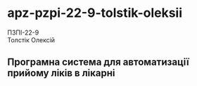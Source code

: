 # apz-pzpi-22-9-tolstik-oleksii  
ПЗПІ-22-9  
Толстік Олексій  
  
  
Програмна система для автоматизації прийому ліків в лікарні  
---
